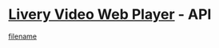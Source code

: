 # [Livery Video Web Player](web-player.md) - API <!-- {docsify-ignore-all} -->

[filename](//cdn.jsdelivr.net/npm/@liveryvideo/player@beta/API.md ':include')
